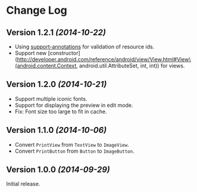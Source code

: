 Change Log
==========


Version 1.2.1 *(2014-10-22)*
----------------------------

* Using [support-annotations](http://tools.android.com/tech-docs/support-annotations) for validation of resource ids.
* Support new [constructor](http://developer.android.com/reference/android/view/View.html#View\(android.content.Context, android.util.AttributeSet, int, int\)) for views.


Version 1.2.0 *(2014-10-21)*
----------------------------

* Support multiple iconic fonts.
* Support for displaying the preview in edit mode.
* Fix: Font size too large to fit in cache.


Version 1.1.0 *(2014-10-06)*
----------------------------

* Convert `PrintView` from `TextView` to `ImageView`.
* Convert `PrintButton` from `Button` to `ImageButton`.


Version 1.0.0 *(2014-09-29)*
----------------------------

Initial release.
